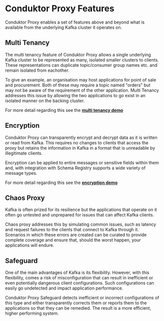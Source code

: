 # Conduktor Proxy Features

Conduktor Proxy enables a set of features above and beyond what is available from the underlying Kafka cluster it operates on.

## Multi Tenancy

The multi tenancy feature of Conduktor Proxy allows a single underlying Kafka cluster to be represented as many, isolated smaller clusters to clients. These representations can duplicate topic/consumer group names etc. and remain isolated from eachother. 

To give an example, an organisation may host applications for point of sale and procurement. Both of these may require a topic named "orders" but may not be aware of the requirement of the other application. Multi Tenancy addresses this issue by allowing the two applications to go exist in an isolated manner on the backing cluster.

For more detail regarding this see the **[multi tenancy demo](https://github.com/conduktor/conduktor-proxy-demos/tree/main/multi-tenant)**

## Encryption

Conduktor Proxy can transparently encrypt and decrypt data as it is written or read from Kafka. This requires no changes to clients that access the proxy but retains the information in Kafka in a format that is unreadable by illegitimate clients.

Encryption can be applied to entire messages or sensitive fields within them and, with integration with Schema Registry supports a wide variety of message types.

For more detail regarding this see the **[encryption demo](https://github.com/conduktor/conduktor-proxy-demos/tree/main/encryption)**

## Chaos Proxy

Kafka is often prized for its resilience but the applications that operate on it often go untested and unprepared for issues that can affect Kafka clients. 

Chaos proxy addresses this by simulating common issues, such as latency and request failures to the clients that connect to Kafka through it. Scenarios in which these errors are created can be curated to provide complete coverage and ensure that, should the worst happen, your applications will endure. 

## Safeguard

One of the main advantages of Kafka is its flexibility. However, with this flexibility, comes a risk of misconfiguration that can result in inefficient or even potentially dangerous client configurations. Such configurations can easily go undetected and impact application performance.

Conduktor Proxy Safeguard detects inefficient or incorrect configurations of this type and either transparently corrects them or reports them to the applications so that they can be remedied. The result is a more efficient, higher performing system.